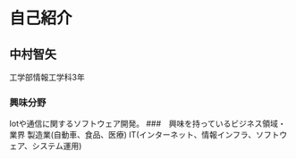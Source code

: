 # 自己紹介
## 中村智矢
工学部情報工学科3年
### 興味分野
Iotや通信に関するソフトウェア開発。
###　興味を持っているビジネス領域・業界
製造業(自動車、食品、医療)
IT(インターネット、情報インフラ、ソフトウェア、システム運用)
